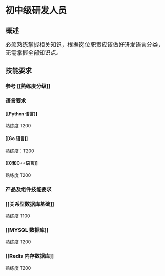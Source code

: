 # 初中级研发人员
## 概述 

<font size=4>必须熟练掌握相关知识，根据岗位职责应该做好研发语言分类，无需掌握全部知识点。</font>

## 技能要求

### 参考 [[熟练度分级]]

### 语言要求
#### [[Python 语言]]
熟练度 T200
#### [[Go 语言]]
熟练度：T200
#### [[C和C++语言]]
熟练度 T200

### 产品及组件技能要求
### [[关系型数据库基础]]
熟练度 T100
### [[MYSQL 数据库]]
熟练度 T200
### [[Redis 内存数据库]]
熟练度 T200

